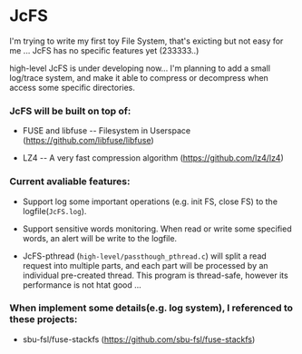 # JcFS

I'm trying to write my first toy File System, that's exicting but not easy for me ... JcFS has no specific features yet (233333..)

high-level JcFS is under developing now... I'm planning to add a small log/trace system, and make it able to compress or decompress when access some specific directories.

### JcFS will be built on top of:

* FUSE and libfuse -- Filesystem in Userspace (https://github.com/libfuse/libfuse)

* LZ4 -- A very fast compression algorithm (https://github.com/lz4/lz4)


### Current avaliable features:

* Support log some important operations (e.g. init FS, close FS) to the logfile(`JcFS.log`).

* Support sensitive words monitoring. When read or write some specified words, an alert will be write to the logfile.

* JcFS-pthread (`high-level/passthough_pthread.c`) will split a read request into multiple parts, and each part will be processed by an individual pre-created thread. This program is thread-safe, however its performance is not htat good ...


### When implement some details(e.g. log system), I referenced to these projects:

* sbu-fsl/fuse-stackfs (https://github.com/sbu-fsl/fuse-stackfs)
